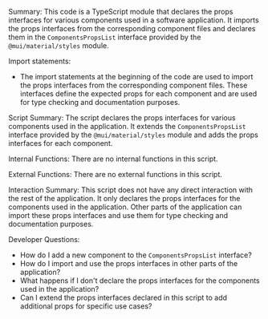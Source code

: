 Summary:
This code is a TypeScript module that declares the props interfaces for various components used in a software application. It imports the props interfaces from the corresponding component files and declares them in the `ComponentsPropsList` interface provided by the `@mui/material/styles` module.

Import statements:
- The import statements at the beginning of the code are used to import the props interfaces from the corresponding component files. These interfaces define the expected props for each component and are used for type checking and documentation purposes.

Script Summary:
The script declares the props interfaces for various components used in the application. It extends the `ComponentsPropsList` interface provided by the `@mui/material/styles` module and adds the props interfaces for each component.

Internal Functions:
There are no internal functions in this script.

External Functions:
There are no external functions in this script.

Interaction Summary:
This script does not have any direct interaction with the rest of the application. It only declares the props interfaces for the components used in the application. Other parts of the application can import these props interfaces and use them for type checking and documentation purposes.

Developer Questions:
- How do I add a new component to the `ComponentsPropsList` interface?
- How do I import and use the props interfaces in other parts of the application?
- What happens if I don't declare the props interfaces for the components used in the application?
- Can I extend the props interfaces declared in this script to add additional props for specific use cases?